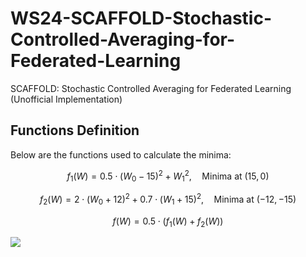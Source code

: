 # WS24-SCAFFOLD-Stochastic-Controlled-Averaging-for-Federated-Learning
SCAFFOLD: Stochastic Controlled Averaging for Federated Learning (Unofficial Implementation) 


## Functions Definition

Below are the functions used to calculate the minima:

$$
f_1(W) = 0.5 \cdot (W_0 - 15)^2 + W_1^2, \quad \text{Minima at } (15, 0)
$$

$$
f_2(W) = 2 \cdot (W_0 + 12)^2 + 0.7 \cdot (W_1 + 15)^2, \quad \text{Minima at } (-12, -15)
$$

$$
f(W) = 0.5 \cdot (f_1(W) + f_2(W))
$$


![](notebooks/scaffold_trajectory.gif)

